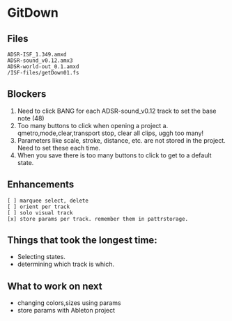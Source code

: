 # GitDown

## Files

	ADSR-ISF_1.349.amxd
	ADSR-sound_v0.12.amx3
	ADSR-world-out_0.1.amxd
	/ISF-files/getDown01.fs

## Blockers

1. Need to click BANG for each ADSR-sound_v0.12 track to set the base note (48)
2. Too many buttons to click when opening a project
	a. qmetro,mode,clear,transport stop, clear all clips, uggh too many!
3. Parameters like scale, stroke, distance, etc. are not stored in the project. Need to set these each time.
4. When you save there is too many buttons to click to get to a default state.

## Enhancements

	[ ] marquee select, delete
	[ ] orient per track
	[ ] solo visual track
	[x] store params per track. remember them in pattrstorage.

## Things that took the longest time:

- Selecting states.
- determining which track is which.


## What to work on next

- changing colors,sizes using params
- store params with Ableton project
